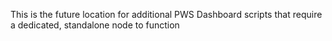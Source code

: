This is the future location for additional PWS Dashboard scripts that require a dedicated, standalone node to function
